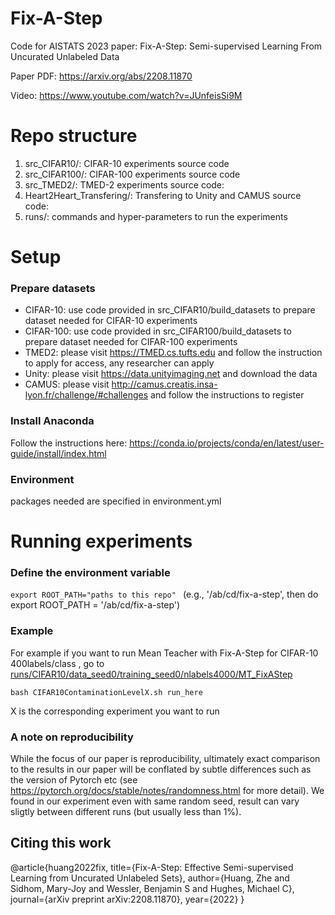 # Fix-A-Step

Code for AISTATS 2023 paper: Fix-A-Step: Semi-supervised Learning From Uncurated Unlabeled Data 

Paper PDF: https://arxiv.org/abs/2208.11870

Video: https://www.youtube.com/watch?v=JUnfeisSi9M

# Repo structure
1. src_CIFAR10/: CIFAR-10 experiments source code
2. src_CIFAR100/: CIFAR-100 experiments source code 
3. src_TMED2/:  TMED-2 experiments source code: 
4. Heart2Heart_Transfering/:  Transfering to Unity and CAMUS source code: 
5. runs/: commands and hyper-parameters to run the experiments

# Setup
### Prepare datasets
- CIFAR-10: use code provided in src_CIFAR10/build_datasets to prepare dataset needed for CIFAR-10 experiments
- CIFAR-100: use code provided in src_CIFAR100/build_datasets to prepare dataset needed for CIFAR-100 experiments
- TMED2: please visit https://TMED.cs.tufts.edu and follow the instruction to apply for access, any researcher can apply
- Unity: please visit https://data.unityimaging.net and download the data
- CAMUS: please visit http://camus.creatis.insa-lyon.fr/challenge/#challenges and follow the instructions to register 

### Install Anaconda
Follow the instructions here: https://conda.io/projects/conda/en/latest/user-guide/install/index.html

### Environment
packages needed are specified in environment.yml

# Running experiments
### Define the environment variable
```export ROOT_PATH="paths to this repo" ```
(e.g., '/ab/cd/fix-a-step', then do export ROOT_PATH = '/ab/cd/fix-a-step')

### Example
For example if you want to run Mean Teacher with Fix-A-Step for CIFAR-10 400labels/class , go to [runs/CIFAR10/data_seed0/training_seed0/nlabels4000/MT_FixAStep](runs/CIFAR10/data_seed0/training_seed0/nlabels4000/MT_FixAStep/)

``` bash CIFAR10ContaminationLevelX.sh run_here ```

X is the corresponding experiment you want to run

### A note on reproducibility
While the focus of our paper is reproducibility, ultimately exact comparison to the results in our paper will be conflated by subtle differences such as the version of Pytorch etc (see https://pytorch.org/docs/stable/notes/randomness.html for more detail). We found in our experiment even with same random seed, result can vary sligtly between different runs (but usually less than 1%).


## Citing this work
@article{huang2022fix,
  title={Fix-A-Step: Effective Semi-supervised Learning from Uncurated Unlabeled Sets},
  author={Huang, Zhe and Sidhom, Mary-Joy and Wessler, Benjamin S and Hughes, Michael C},
  journal={arXiv preprint arXiv:2208.11870},
  year={2022}
}
